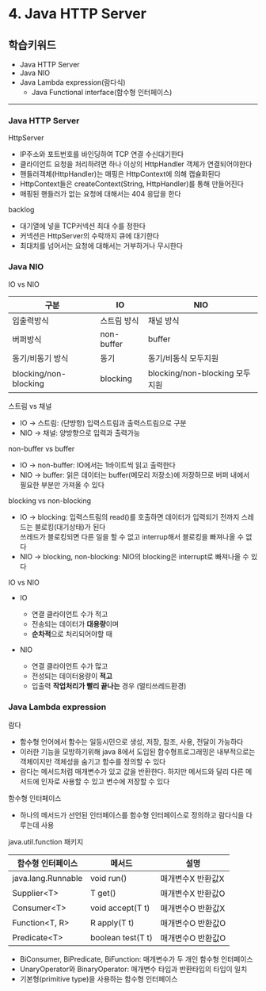 # 4. Java HTTP Server

## 학습키워드

- Java HTTP Server
- Java NIO
- Java Lambda expression(람다식)
  - Java Functional interface(함수형 인터페이스)

---

### Java HTTP Server

HttpServer

- IP주소와 포트번호를 바인딩하여 TCP 연결 수신대기한다
- 클라이언트 요청을 처리하려면 하나 이상의 HttpHandler 객체가 연결되어야한다
- 핸들러객체(HttpHandler)는 매핑은 HttpContext에 의해 캡슐화된다
- HttpContext들은 createContext(String, HttpHandler)를 통해 만들어진다
- 매핑된 핸들러가 없는 요청에 대해서는 404 응답을 한다

backlog

- 대기열에 넣을 TCP커넥션 최대 수를 정한다
- 커넥션은 HttpServer의 수락까지 큐에 대기한다
- 최대치를 넘어서는 요청에 대해서는 거부하거나 무시한다

### Java NIO

IO vs NIO

|구분|IO|NIO|
|---|---|---|
|입출력방식|스트림 방식|채널 방식|
|버퍼방식|non-buffer|buffer|
|동기/비동기 방식|동기|동기/비동식 모두지원|
|blocking/non-blocking|blocking|blocking/non-blocking 모두지원|

스트림 vs 채널

- IO -> 스트림: (단뱡항) 입력스트림과 출력스트림으로 구분
- NIO -> 채널: 양방향으로 입력과 출력가능

non-buffer vs buffer

- IO -> non-buffer: IO에서는 1바이트씩 읽고 출력한다
- NIO -> buffer: 읽은 데이터는 buffer(메모리 저장소)에 저장하므로
버퍼 내에서 필요한 부분만 가져올 수 있다

blocking vs non-blocking

- IO -> blocking: 입력스트림의 read()를 호출하면 데이터가 입력되기 전까지
스레드는 블로킹(대기상태)가 된다  
  쓰레드가 블로킹되면 다른 일을 할 수 없고 interrup해서 블로킹을 빠져나올 수 없다
- NIO -> blocking, non-blocking: NIO의 blocking은 interrupt로 빠져나올 수 있다

IO vs NIO

- IO

  - 연결 클라이언트 수가 적고
  - 전송되는 데이터가 **대용량**이며
  - **순차적**으로 처리되어야할 때
- NIO
  
  - 연결 클라이언트 수가 많고
  - 전성되는 데이터용량이 **적고**
  - 입출력 **작업처리가 빨리 끝나는** 경우 (멀티쓰레드환경)

### Java Lambda expression

람다

- 함수형 언어에서 함수는 일등시민으로 생성, 저장, 참조, 사용, 전달이 가능하다
- 이러한 기능을 모방하기위해 java 8에서 도입된 함수형프로그래밍은 내부적으로는 객체이지만 객체성을 숨기고 함수를 정의할 수 있다
- 람다는 메서드처럼 매개변수가 있고 값을 반환한다. 하지만 메서드와 달리 다른 메서드에 인자로 사용할 수 있고 변수에 저장할 수 있다

함수형 인터페이스

- 하나의 메서드가 선언된 인터페이스를 함수형 인터페이스로 정의하고 람다식을 다루는데 사용

java.util.function 패키지

|함수형 인터페이스|메서드|설명|
|---|---|---|
|java.lang.Runnable|void run()|매개변수X 반환값X|
|Supplier&lt;T&gt;|T get()|매개변수X 반환값O|
|Consumer&lt;T&gt;|void accept(T t)|매개변수O 반환값X|
|Function&lt;T, R&gt;|R apply(T t)|매개변수O 반환값O|
|Predicate&lt;T&gt;|boolean test(T t)|매개변수O 반환값O|

- BiConsumer, BiPredicate, BiFunction: 매개변수가 두 개인 함수형 인터페이스
- UnaryOperator와 BinaryOperator: 매개변수 타입과 반환타입의 타입이 일치
- 기본형(primitive type)을 사용하는 함수형 인터페이스  
